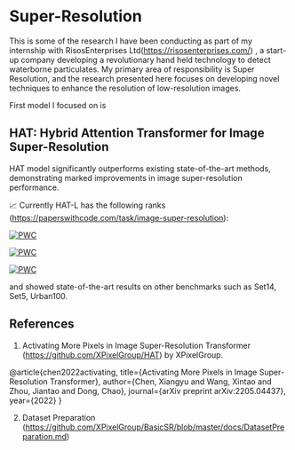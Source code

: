 # Super-Resolution

This is some of the research I have been conducting as part of my internship with RisosEnterprises Ltd(https://risosenterprises.com/) , a start-up company developing a revolutionary hand held technology to detect waterborne particulates. My primary area of responsibility is Super Resolution, and the research presented here focuses on developing novel techniques to enhance the resolution of low-resolution images.

First model I focused on is
 ## HAT: Hybrid Attention Transformer for Image Super-Resolution
 HAT model significantly outperforms existing state-of-the-art methods, demonstrating marked improvements in image super-resolution performance.
 
 📈 Currently HAT-L has the following ranks (https://paperswithcode.com/task/image-super-resolution):
 
 [![PWC](https://img.shields.io/endpoint.svg?url=https://paperswithcode.com/badge/activating-more-pixels-in-image-super/image-super-resolution-on-bsd100-2x-upscaling)](https://paperswithcode.com/sota/image-super-resolution-on-bsd100-2x-upscaling?p=activating-more-pixels-in-image-super)
 
 [![PWC](https://img.shields.io/endpoint.svg?url=https://paperswithcode.com/badge/activating-more-pixels-in-image-super/image-super-resolution-on-bsd100-3x-upscaling)](https://paperswithcode.com/sota/image-super-resolution-on-bsd100-3x-upscaling?p=activating-more-pixels-in-image-super)
 
 [![PWC](https://img.shields.io/endpoint.svg?url=https://paperswithcode.com/badge/activating-more-pixels-in-image-super/image-super-resolution-on-manga109-2x)](https://paperswithcode.com/sota/image-super-resolution-on-manga109-2x?p=activating-more-pixels-in-image-super)
 
 and showed state-of-the-art results on other benchmarks such as Set14, Set5, Urban100.

## References
1. Activating More Pixels in Image Super-Resolution Transformer (https://github.com/XPixelGroup/HAT) by XPixelGroup. 

@article{chen2022activating,
  title={Activating More Pixels in Image Super-Resolution Transformer},
  author={Chen, Xiangyu and Wang, Xintao and Zhou, Jiantao and Dong, Chao},
  journal={arXiv preprint arXiv:2205.04437},
  year={2022}
}

2. Dataset Preparation (https://github.com/XPixelGroup/BasicSR/blob/master/docs/DatasetPreparation.md)

